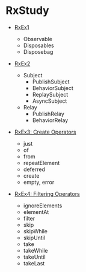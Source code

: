 # RxStudy

- [RxEx1](/RxSwift/Rx1.playground)
  - Observable
  - Disposables
  - Disposebag
- [RxEx2](/RxSwift/Rx2.playground)
  - Subject
    - PublishSubject
    - BehaviorSubject
    - ReplaySubject
    - AsyncSubject
  - Relay
    - PublishRelay
    - BehaviorRelay
    
- [RxEx3: Create Operators](/RxSwift/Rx3.playground)
  - just
  - of
  - from
  - repeatElement
  - deferred
  - create
  - empty, error

- [RxEx4: Filtering Operators](/RxSwift/Rx4.playground)
  - ignoreElements
  - elementAt
  - filter
  - skip
  - skipWhile
  - skipUntil
  - take
  - takeWhile
  - takeUntil
  - takeLast